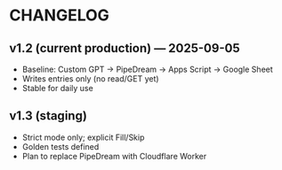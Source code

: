 # CHANGELOG

## v1.2 (current production) — 2025-09-05
- Baseline: Custom GPT → PipeDream → Apps Script → Google Sheet
- Writes entries only (no read/GET yet)
- Stable for daily use

## v1.3 (staging)
- Strict mode only; explicit Fill/Skip
- Golden tests defined
- Plan to replace PipeDream with Cloudflare Worker

